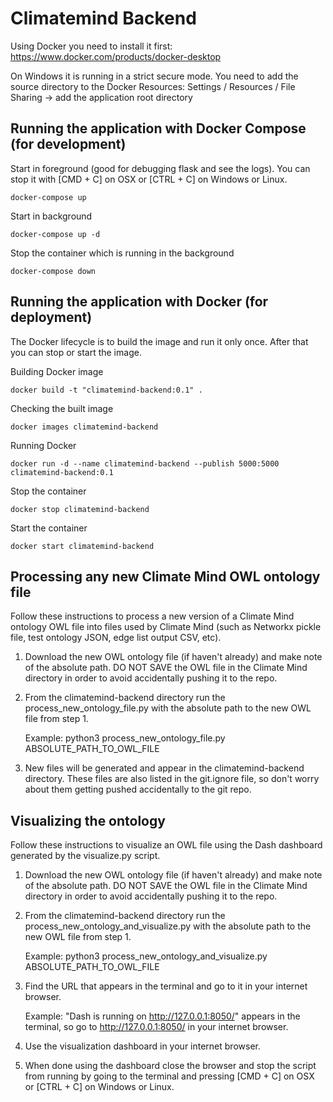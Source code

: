 # Climatemind Backend

Using Docker you need to install it first: https://www.docker.com/products/docker-desktop

On Windows it is running in a strict secure mode. You need to add the source directory to the Docker Resources: Settings / Resources / File Sharing -> add the application root directory

## Running the application with Docker Compose (for development)

Start in foreground (good for debugging flask and see the logs). You can stop it with [CMD + C] on OSX or [CTRL + C] on Windows or Linux.
 
    docker-compose up
    
Start in background

    docker-compose up -d
    
Stop the container which is running in the background

    docker-compose down

## Running the application with Docker (for deployment)

The Docker lifecycle is to build the image and run it only once. After that you can stop or start the image. 

Building Docker image

    docker build -t "climatemind-backend:0.1" .
    
Checking the built image

    docker images climatemind-backend
    
Running Docker

    docker run -d --name climatemind-backend --publish 5000:5000 climatemind-backend:0.1

Stop the container

    docker stop climatemind-backend
    
Start the container

    docker start climatemind-backend


## Processing any new Climate Mind OWL ontology file

Follow these instructions to process a new version of a Climate Mind ontology OWL file into files used by Climate Mind (such as Networkx pickle file, test ontology JSON, edge list output CSV, etc). 

1. Download the new OWL ontology file (if haven't already) and make note of the absolute path. DO NOT SAVE the OWL file in the Climate Mind directory in order to avoid accidentally pushing it to the repo.

2. From the climatemind-backend directory run the process_new_ontology_file.py with the absolute path to the new OWL file from step 1. 
    
    Example: python3 process_new_ontology_file.py ABSOLUTE_PATH_TO_OWL_FILE

3. New files will be generated and appear in the climatemind-backend directory. These files are also listed in the git.ignore file, so don't worry about them getting pushed accidentally to the git repo.


## Visualizing the ontology

Follow these instructions to visualize an OWL file using the Dash dashboard generated by the visualize.py script.

1. Download the new OWL ontology file (if haven't already) and make note of the absolute path. DO NOT SAVE the OWL file in the Climate Mind directory in order to avoid accidentally pushing it to the repo.

2. From the climatemind-backend directory run the process_new_ontology_and_visualize.py with the absolute path to the new OWL file from step 1. 
    
    Example: python3 process_new_ontology_and_visualize.py ABSOLUTE_PATH_TO_OWL_FILE

3. Find the URL that appears in the terminal and go to it in your internet browser.

    Example: "Dash is running on http://127.0.0.1:8050/" appears in the terminal, so go to http://127.0.0.1:8050/ in your internet browser.

4. Use the visualization dashboard in your internet browser.

5. When done using the dashboard close the browser and stop the script from running by going to the terminal and pressing [CMD + C] on OSX or [CTRL + C] on Windows or Linux.


